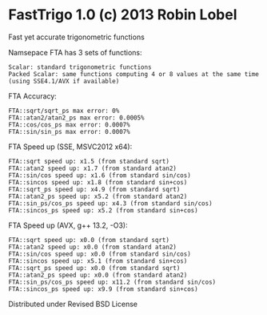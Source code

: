 FastTrigo 1.0 (c) 2013 Robin Lobel
=========
Fast yet accurate trigonometric functions

Namsepace FTA has 3 sets of functions:

    Scalar: standard trigonometric functions
    Packed Scalar: same functions computing 4 or 8 values at the same time (using SSE4.1/AVX if available)
  

FTA Accuracy:

    FTA::sqrt/sqrt_ps max error: 0%
    FTA::atan2/atan2_ps max error: 0.0005%
    FTA::cos/cos_ps max error: 0.0007%
    FTA::sin/sin_ps max error: 0.0007%

FTA Speed up (SSE, MSVC2012 x64):

    FTA::sqrt speed up: x1.5 (from standard sqrt)
    FTA::atan2 speed up: x1.7 (from standard atan2)
    FTA::sin/cos speed up: x1.6 (from standard sin/cos)
    FTA::sincos speed up: x1.8 (from standard sin+cos)
    FTA::sqrt_ps speed up: x4.9 (from standard sqrt)
    FTA::atan2_ps speed up: x5.2 (from standard atan2)
    FTA::sin_ps/cos_ps speed up: x4.3 (from standard sin/cos)
    FTA::sincos_ps speed up: x5.2 (from standard sin+cos)

FTA Speed up (AVX, g++ 13.2, -O3):

    FTA::sqrt speed up: x0.0 (from standard sqrt)
    FTA::atan2 speed up: x0.0 (from standard atan2)
    FTA::sin/cos speed up: x0.0 (from standard sin/cos)
    FTA::sincos speed up: x5.1 (from standard sin+cos)
    FTA::sqrt_ps speed up: x0.0 (from standard sqrt)
    FTA::atan2_ps speed up: x0.0 (from standard atan2)
    FTA::sin_ps/cos_ps speed up: x11.2 (from standard sin/cos)
    FTA::sincos_ps speed up: x9.9 (from standard sin+cos)

Distributed under Revised BSD License
